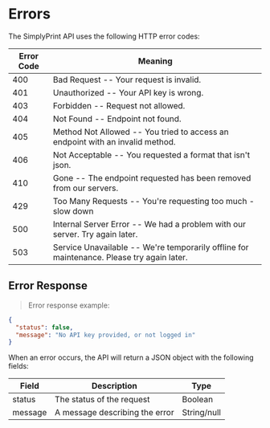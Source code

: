 # Errors

The SimplyPrint API uses the following HTTP error codes:

| Error Code | Meaning                                                                                   |
| ---------- | ----------------------------------------------------------------------------------------- |
| 400        | Bad Request -- Your request is invalid.                                                   |
| 401        | Unauthorized -- Your API key is wrong.                                                    |
| 403        | Forbidden -- Request not allowed.                                                         |
| 404        | Not Found -- Endpoint not found.                                                          |
| 405        | Method Not Allowed -- You tried to access an endpoint with an invalid method.             |
| 406        | Not Acceptable -- You requested a format that isn't json.                                 |
| 410        | Gone -- The endpoint requested has been removed from our servers.                         |
| 429        | Too Many Requests -- You're requesting too much - slow down                               |
| 500        | Internal Server Error -- We had a problem with our server. Try again later.               |
| 503        | Service Unavailable -- We're temporarily offline for maintenance. Please try again later. |

## Error Response

> Error response example:

```json
{
  "status": false,
  "message": "No API key provided, or not logged in"
}
```

When an error occurs, the API will return a JSON object with the following fields:

| Field   | Description                    | Type        |
| ------- | ------------------------------ | ----------- |
| status  | The status of the request      | Boolean     |
| message | A message describing the error | String/null |
